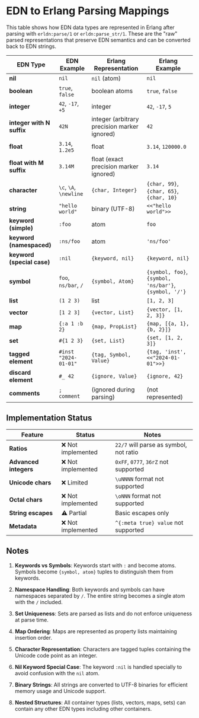 # EDN to Erlang Parsing Mappings

This table shows how EDN data types are represented in Erlang after parsing with `erldn:parse/1` or `erldn:parse_str/1`. These are the "raw" parsed representations that preserve EDN semantics and can be converted back to EDN strings.

| EDN Type | EDN Example | Erlang Representation | Erlang Example |
|----------|-------------|----------------------|----------------|
| **nil** | `nil` | `nil` (atom) | `nil` |
| **boolean** | `true`, `false` | boolean atoms | `true`, `false` |
| **integer** | `42`, `-17`, `+5` | integer | `42`, `-17`, `5` |
| **integer with N suffix** | `42N` | integer (arbitrary precision marker ignored) | `42` |
| **float** | `3.14`, `1.2e5` | float | `3.14`, `120000.0` |
| **float with M suffix** | `3.14M` | float (exact precision marker ignored) | `3.14` |
| **character** | `\c`, `\A`, `\newline` | `{char, Integer}` | `{char, 99}`, `{char, 65}`, `{char, 10}` |
| **string** | `"hello world"` | binary (UTF-8) | `<<"hello world">>` |
| **keyword (simple)** | `:foo` | atom | `foo` |
| **keyword (namespaced)** | `:ns/foo` | atom | `'ns/foo'` |
| **keyword (special case)** | `:nil` | `{keyword, nil}` | `{keyword, nil}` |
| **symbol** | `foo`, `ns/bar`, `/` | `{symbol, Atom}` | `{symbol, foo}`, `{symbol, 'ns/bar'}`, `{symbol, '/'}` |
| **list** | `(1 2 3)` | list | `[1, 2, 3]` |
| **vector** | `[1 2 3]` | `{vector, List}` | `{vector, [1, 2, 3]}` |
| **map** | `{:a 1 :b 2}` | `{map, PropList}` | `{map, [{a, 1}, {b, 2}]}` |
| **set** | `#{1 2 3}` | `{set, List}` | `{set, [1, 2, 3]}` |
| **tagged element** | `#inst "2024-01-01"` | `{tag, Symbol, Value}` | `{tag, 'inst', <<"2024-01-01">>}` |
| **discard element** | `#_ 42` | `{ignore, Value}` | `{ignore, 42}` |
| **comments** | `; comment` | (ignored during parsing) | (not represented) |

## Implementation Status

| Feature | Status | Notes |
|---------|--------|-------|
| **Ratios** | ❌ Not implemented | `22/7` will parse as symbol, not ratio |
| **Advanced integers** | ❌ Not implemented | `0xFF`, `0777`, `36rZ` not supported |
| **Unicode chars** | ❌ Limited | `\uNNNN` format not supported |
| **Octal chars** | ❌ Not implemented | `\oNNN` format not supported |
| **String escapes** | ⚠️ Partial | Basic escapes only |
| **Metadata** | ❌ Not implemented | `^{:meta true} value` not supported |

## Notes

1. **Keywords vs Symbols**: Keywords start with `:` and become atoms. Symbols become `{symbol, atom}` tuples to distinguish them from keywords.

2. **Namespace Handling**: Both keywords and symbols can have namespaces separated by `/`. The entire string becomes a single atom with the `/` included.

3. **Set Uniqueness**: Sets are parsed as lists and do not enforce uniqueness at parse time.

4. **Map Ordering**: Maps are represented as property lists maintaining insertion order.

5. **Character Representation**: Characters are tagged tuples containing the Unicode code point as an integer.

6. **Nil Keyword Special Case**: The keyword `:nil` is handled specially to avoid confusion with the `nil` atom.

7. **Binary Strings**: All strings are converted to UTF-8 binaries for efficient memory usage and Unicode support.

8. **Nested Structures**: All container types (lists, vectors, maps, sets) can contain any other EDN types including other containers.
